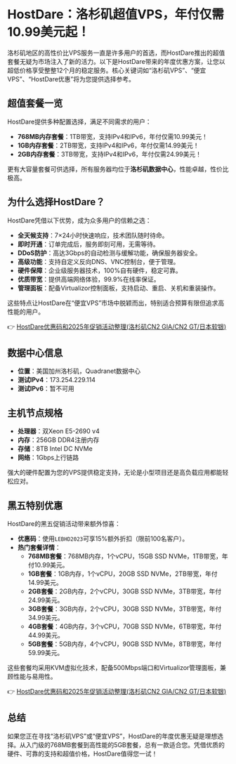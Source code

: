 # HostDare：洛杉矶超值VPS，年付仅需10.99美元起！

洛杉矶地区的高性价比VPS服务一直是许多用户的首选，而HostDare推出的超值套餐无疑为市场注入了新的活力。以下是HostDare带来的年度优惠方案，让您以超低价格享受整整12个月的稳定服务。核心关键词如“洛杉矶VPS”、“便宜VPS”、“HostDare优惠”将为您提供选择参考。

## 超值套餐一览

HostDare提供多种配置选择，满足不同需求的用户：

- **768MB内存套餐**：1TB带宽，支持IPv4和IPv6，年付仅需10.99美元！
- **1GB内存套餐**：2TB带宽，支持IPv4和IPv6，年付仅需14.99美元！
- **2GB内存套餐**：3TB带宽，支持IPv4和IPv6，年付仅需24.99美元！

更有大容量套餐可供选择，所有服务器均位于**洛杉矶数据中心**，性能卓越，性价比极高。

## 为什么选择HostDare？

HostDare凭借以下优势，成为众多用户的信赖之选：

- **全天候支持**：7×24小时快速响应，技术团队随时待命。
- **即时开通**：订单完成后，服务即刻可用，无需等待。
- **DDoS防护**：高达3Gbps的自动检测与缓解功能，确保服务器安全。
- **高级功能**：支持自定义反向DNS、VNC控制台，便于管理。
- **硬件保障**：企业级服务器技术，100%自有硬件，稳定可靠。
- **优质带宽**：提供高端网络体验，99.9%在线率保证。
- **管理面板**：配备Virtualizor控制面板，支持启动、重启、关机和重装操作。

这些特点让HostDare在“便宜VPS”市场中脱颖而出，特别适合预算有限但追求高性能的用户。

👉 [HostDare优惠码和2025年促销活动整理(洛杉矶CN2 GIA/CN2 GT/日本软银)](https://bit.ly/hostdare)

## 数据中心信息

- **位置**：美国加州洛杉矶，Quadranet数据中心
- **测试IPv4**：173.254.229.114
- **测试IPv6**：暂不可用

## 主机节点规格

- **处理器**：双Xeon E5-2690 v4
- **内存**：256GB DDR4注册内存
- **存储**：8TB Intel DC NVMe
- **网络**：1Gbps上行链路

强大的硬件配置为您的VPS提供稳定支持，无论是小型项目还是高负载应用都能轻松应对。

## 黑五特别优惠

HostDare的黑五促销活动带来额外惊喜：

- **优惠码**：使用`LEBHD2023`可享15%额外折扣（限前100名客户）。
- **热门套餐详情**：
  - **768MB套餐**：768MB内存，1个vCPU，15GB SSD NVMe，1TB带宽，年付10.99美元。
  - **1GB套餐**：1GB内存，1个vCPU，20GB SSD NVMe，2TB带宽，年付14.99美元。
  - **2GB套餐**：2GB内存，2个vCPU，30GB SSD NVMe，3TB带宽，年付24.99美元。
  - **3GB套餐**：3GB内存，2个vCPU，30GB SSD NVMe，3TB带宽，年付34.99美元。
  - **4GB套餐**：4GB内存，3个vCPU，70GB SSD NVMe，6TB带宽，年付44.99美元。
  - **5GB套餐**：5GB内存，4个vCPU，90GB SSD NVMe，8TB带宽，年付59.99美元。

这些套餐均采用KVM虚拟化技术，配备500Mbps端口和Virtualizor管理面板，兼顾性能与易用性。

👉 [HostDare优惠码和2025年促销活动整理(洛杉矶CN2 GIA/CN2 GT/日本软银)](https://bit.ly/hostdare)

## 总结

如果您正在寻找“洛杉矶VPS”或“便宜VPS”，HostDare的年度优惠无疑是理想选择。从入门级的768MB套餐到高性能的5GB套餐，总有一款适合您。凭借优质的硬件、可靠的支持和超值价格，HostDare值得您一试！